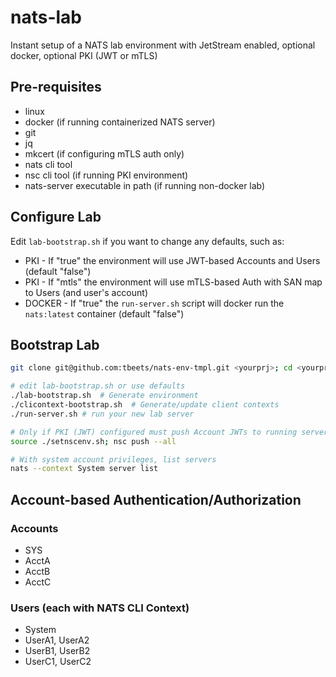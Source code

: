 # nats-lab

Instant setup of a NATS lab environment with JetStream enabled, optional docker, optional PKI (JWT or mTLS)

## Pre-requisites
* linux
* docker (if running containerized NATS server)
* git
* jq
* mkcert (if configuring mTLS auth only)
* nats cli tool
* nsc cli tool (if running PKI environment)
* nats-server executable in path (if running non-docker lab)

## Configure Lab
Edit `lab-bootstrap.sh` if you want to change any defaults, such as:

* PKI - If "true" the environment will use JWT-based Accounts and Users  (default "false")
* PKI - If "mtls" the environment will use mTLS-based Auth with SAN map to Users (and user's account)  
* DOCKER - If "true" the `run-server.sh` script will docker run the `nats:latest` container  (default "false")

## Bootstrap Lab 

```bash
git clone git@github.com:tbeets/nats-env-tmpl.git <yourprj>; cd <yourprj>

# edit lab-bootstrap.sh or use defaults
./lab-bootstrap.sh  # Generate environment
./clicontext-bootstrap.sh  # Generate/update client contexts
./run-server.sh # run your new lab server 

# Only if PKI (JWT) configured must push Account JWTs to running server
source ./setnscenv.sh; nsc push --all

# With system account privileges, list servers
nats --context System server list
```

## Account-based Authentication/Authorization

### Accounts
* SYS
* AcctA
* AcctB
* AcctC

### Users (each with NATS CLI Context)
* System
* UserA1, UserA2
* UserB1, UserB2
* UserC1, UserC2

